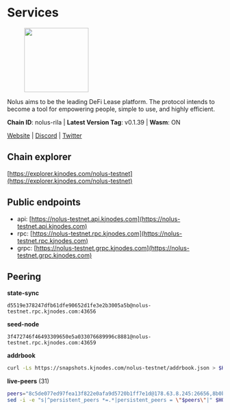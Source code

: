 # Services

<figure><img src="https://raw.githubusercontent.com/kj89/testnet_manuals/main/pingpub/logos/nolus.png" width="150" alt=""><figcaption></figcaption></figure>

Nolus aims to be the leading DeFi Lease platform. The protocol  intends to become a tool for empowering people, simple to use, and highly efficient.

**Chain ID**: nolus-rila | **Latest Version Tag**: v0.1.39 | **Wasm**: ON

[Website](https://www.nolus.io) | [Discord](https://discord.gg/nolus-protocol) | [Twitter](https://twitter.com/NolusProtocol)




## Chain explorer
[https://explorer.kjnodes.com/nolus-testnet](https://explorer.kjnodes.com/nolus-testnet)

## Public endpoints

* api: [https://nolus-testnet.api.kjnodes.com](https://nolus-testnet.api.kjnodes.com)
* rpc: [https://nolus-testnet.rpc.kjnodes.com](https://nolus-testnet.rpc.kjnodes.com)
* grpc: [https://nolus-testnet.grpc.kjnodes.com](https://nolus-testnet.grpc.kjnodes.com)

## Peering

**state-sync**

```text
d5519e378247dfb61dfe90652d1fe3e2b3005a5b@nolus-testnet.rpc.kjnodes.com:43656
```

**seed-node**

```text
3f472746f46493309650e5a033076689996c8881@nolus-testnet.rpc.kjnodes.com:43659
```

**addrbook**
```bash
curl -Ls https://snapshots.kjnodes.com/nolus-testnet/addrbook.json > $HOME/.nolus/config/addrbook.json
```

**live-peers** (31)
```bash
peers="8c5de077ed97fea13f822e0afa9d5720b1ff7e1d@178.63.8.245:26656,8b0b427b4567a7a66f05fab1146ee97b52ad7958@93.189.30.119:26656,d5519e378247dfb61dfe90652d1fe3e2b3005a5b@65.109.68.190:43656,88723de4de92b0fae5cc551bc39cb7b05e1b2c18@217.76.62.110:26656,6d5921160c688c2e4e3b510fcfa48496e74cf2c6@80.92.204.247:37656,c6e7b095d965209c8d15086c2a173627fb9b29e1@161.97.169.22:26656,50d786a2d242839fe2bdb69bee694d7ffa455824@5.161.60.42:18656,236a2626ad46bb671b200883b6105350310372ef@135.181.81.65:37656,df5523a9d35328716337343cbeea3063cd4fa9b3@65.108.206.118:61256,5365635387f1effc39473e19dace5a0ea2c3a4de@14.173.140.22:26656,dd22261eb9101fb33110a715056bc949066b4113@79.137.33.26:16656,e0aac09f3de68abf583b0e3994228ee8bd19d1eb@168.119.124.130:45659,fcb82df30d2056c3af024fb389e173d683fe8229@65.108.105.48:19756,9951244a6f7cc04d30e7a122dfbee14c8ca5b542@185.239.208.142:656,03ec7af23216082eeccc690b7bdcbe497bf2dcf8@136.243.88.91:9000,4b418e9dbc5e45c39ee8329b0d1bae42b7eface1@136.243.103.32:26656,0130c7e5dbc56f4a933215b2ea25cd1ac80efd41@95.31.16.222:26656,33401059ff4b2bc38d7f30930e1a8d82e22def4f@167.235.235.80:26656,cb1d1e10c38fe276e3901efbbaa787f34b3f1a08@38.242.226.233:26656,ac86c1678e20a87bf2f036741932910869726337@135.181.222.185:15656,387393e38531ac010f500d294505232a77c88766@45.33.32.8:26656,2d500ae8bddfa548ee0fb0ed969709d78a4015af@144.168.47.230:26656,a12f0c225332ab006fbc46d58706669bf44f52e0@123.31.73.177:26656,0939a3593877d6cd2896eb94047fc9bc05e72dcb@142.132.152.46:14656,2f733fee182504c70f38be10f083263ead4a579e@14.238.7.58:26656,5c2a752c9b1952dbed075c56c600c3a79b58c395@195.3.220.135:27016,805f69593aeb23e78ae19b4adca24d0ddd513e12@38.242.141.147:26656,5bf83be8dfe52fe2c204300f1e9b1449487ce5af@88.99.164.158:1176,28cdf59b342cb19fe488e99fab754ccc90c379e3@185.196.21.104:26656,12b146cd82c7142e9d8aeb4f246499927ecb1c0f@217.13.223.167:36656,8c385e6c57a0f3d010437fbf4d5fd6db84d73a8d@185.215.165.0:26656"
sed -i -e "s|^persistent_peers *=.*|persistent_peers = \"$peers\"|" $HOME/.nolus/config/config.toml
```
